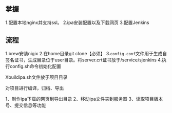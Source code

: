 ## 掌握
1.配置本地nginx并支持ssl。
2.ipa安装配置以及下载网页
3.配置Jenkins

## 流程
1.brew安装nigix
2.在home目录git clone【必须】
3.`config.conf`文件用于生成自签名证书，生成目录位于user目录。将server.crt证书放于/service/sjenkins
4.执行config.sh命令初始化配置


Xbuildipa.sh文件放于项目目录

对项目进行编译，归档、导出

1、制作ipa下载的网页到导出目录
2、移动ipa文件夹到服务器
3、读取项目版本号、提交信息等功能